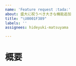 ```yaml
---
name: 'Feature request :tada:'
about: 盛大に祝うべき大きな機能追加
title: "\U0001F389"
labels: ''
assignees: hideyuki-matsuyama

---
```


# 概要
